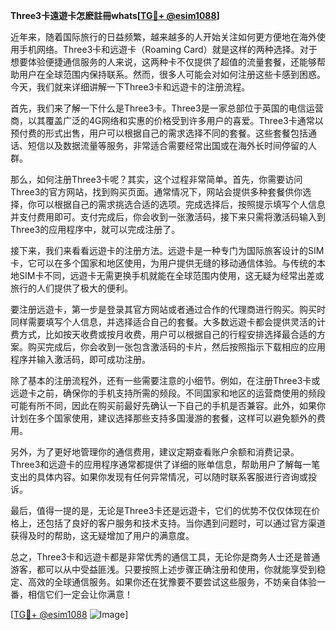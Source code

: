 **Three3卡遠遊卡怎麽註冊whats[[TG💪+ @esim1088](https://t.me/s/esim1088)]**

近年来，随着国际旅行的日益频繁，越来越多的人开始关注如何更方便地在海外使用手机网络。Three3卡和远遊卡（Roaming Card）就是这样的两种选择。对于想要体验便捷通信服务的人来说，这两种卡不仅提供了超值的流量套餐，还能够帮助用户在全球范围内保持联系。然而，很多人可能会对如何注册这些卡感到困惑。今天，我们就来详细讲解一下Three3卡和远遊卡的注册流程。

首先，我们来了解一下什么是Three3卡。Three3是一家总部位于英国的电信运营商，以其覆盖广泛的4G网络和实惠的价格受到许多用户的喜爱。Three3卡通常以预付费的形式出售，用户可以根据自己的需求选择不同的套餐。这些套餐包括通话、短信以及数据流量等服务，非常适合需要经常出国或在海外长时间停留的人群。

那么，如何注册Three3卡呢？其实，这个过程非常简单。首先，你需要访问Three3的官方网站，找到购买页面。通常情况下，网站会提供多种套餐供你选择，你可以根据自己的需求挑选合适的选项。完成选择后，按照提示填写个人信息并支付费用即可。支付完成后，你会收到一张激活码，接下来只需将激活码输入到Three3的应用程序中，就可以完成注册了。

接下来，我们来看看远遊卡的注册方法。远遊卡是一种专门为国际旅客设计的SIM卡，它可以在多个国家和地区使用，为用户提供无缝的移动通信体验。与传统的本地SIM卡不同，远遊卡无需更换手机就能在全球范围内使用，这无疑为经常出差或旅行的人们提供了极大的便利。

要注册远遊卡，第一步是登录其官方网站或者通过合作的代理商进行购买。购买时同样需要填写个人信息，并选择适合自己的套餐。大多数远遊卡都会提供灵活的计费方式，比如按天收费或按月收费，用户可以根据自己的行程安排选择最合适的方案。购买完成后，你会收到一张包含激活码的卡片，然后按照指示下载相应的应用程序并输入激活码，即可成功注册。

除了基本的注册流程外，还有一些需要注意的小细节。例如，在注册Three3卡或远遊卡之前，确保你的手机支持所需的频段。不同国家和地区的运营商使用的频段可能有所不同，因此在购买前最好先确认一下自己的手机是否兼容。此外，如果你计划在多个国家使用，建议选择那些支持多国漫游的套餐，这样可以避免额外的费用。

另外，为了更好地管理你的通信费用，建议定期查看账户余额和消费记录。Three3和远遊卡的应用程序通常都提供了详细的账单信息，帮助用户了解每一笔支出的具体内容。如果你发现有任何异常情况，可以随时联系客服进行咨询或投诉。

最后，值得一提的是，无论是Three3卡还是远遊卡，它们的优势不仅仅体现在价格上，还包括了良好的客户服务和技术支持。当你遇到问题时，可以通过官方渠道获得及时的帮助，这无疑增加了用户的满意度。

总之，Three3卡和远遊卡都是非常优秀的通信工具，无论你是商务人士还是普通游客，都可以从中受益匪浅。只要按照上述步骤正确注册和使用，你就能享受到稳定、高效的全球通信服务。如果你还在犹豫要不要尝试这些服务，不妨亲自体验一番，相信它们一定会让你满意！

[[TG💪+ @esim1088](https://t.me/s/esim1088) ![Image](https://i.postimg.cc/4NQfJmqS/Snipaste-2025-05-13-00-14-12.png)]
